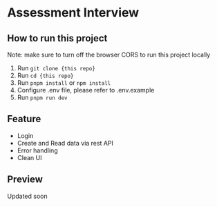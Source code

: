 # Assessment Interview

## How to run this project
Note: make sure to turn off the browser CORS to run this project locally

1. Run `git clone {this repo}`
2. Run `cd {this repo}`
3. Run `pnpm install` or `npm install`
4. Configure .env file, please refer to .env.example
5. Run `pnpm run dev`

## Feature
- Login
- Create and Read data via rest API
- Error handling
- Clean UI

## Preview
Updated soon
